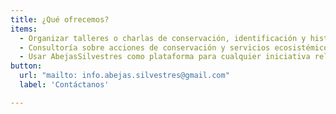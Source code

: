 ```yaml
---
title: ¿Qué ofrecemos?
items: 
  - Organizar talleres o charlas de conservación, identificación y historia natural de abejas en escuelas
  - Consultoría sobre acciones de conservación y servicios ecosistémicos
  - Usar AbejasSilvestres como plataforma para cualquier iniciativa relacionada con las abejas silvestres
button:
  url: "mailto: info.abejas.silvestres@gmail.com"
  label: 'Contáctanos'

---
```

